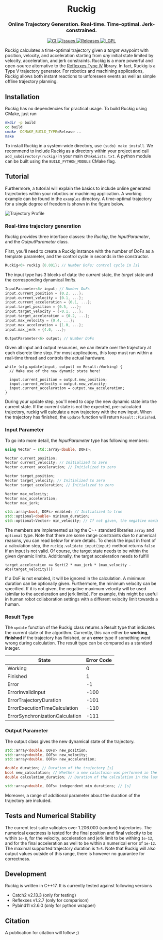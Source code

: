 <div align="center">
  <h1 align="center">Ruckig</h1>
  <h3 align="center">
    Online Trajectory Generation. Real-time. Time-optimal. Jerk-constrained.
  </h3>
</div>
<p align="center">
  <a href="https://github.com/pantor/ruckig/actions">
    <img src="https://github.com/pantor/ruckig/workflows/CI/badge.svg" alt="CI">
  </a>

  <a href="https://github.com/pantor/ruckig/issues">
    <img src="https://img.shields.io/github/issues/pantor/ruckig.svg" alt="Issues">
  </a>

  <a href="https://github.com/pantor/ruckig/releases">
    <img src="https://img.shields.io/github/v/release/pantor/ruckig.svg?include_prereleases&sort=semver" alt="Releases">
  </a>

  <a href="https://github.com/pantor/ruckig/blob/master/LICENSE">
    <img src="https://img.shields.io/badge/license-MIT-green.svg" alt="LGPL">
  </a>
</p>

Ruckig calculates a time-optimal trajectory given a *target* waypoint with position, velocity, and acceleration starting from *any* initial state limited by velocity, acceleration, and jerk constraints. Ruckig is a more powerful and open-source alternative to the [Reflexxes Type IV](http://reflexxes.ws/) library. In fact, Ruckig is a Type V trajectory generator. For robotics and machining applications, Ruckig allows both instant reactions to unforeseen events as well as simple offline trajectory planning.


## Installation

Ruckig has no dependencies for practical usage. To build Ruckig using CMake, just run

```bash
mkdir -p build
cd build
cmake -DCMAKE_BUILD_TYPE=Release ..
make
```

To install Ruckig in a system-wide directory, use `(sudo) make install`. We recommend to include Ruckig as a directory within your project and call `add_subdirectory(ruckig)` in your main `CMakeLists.txt`. A python module can be built using the `BUILD_PYTHON_MODULE` CMake flag.


## Tutorial

Furthermore, a tutorial will explain the basics to include online generated trajectories within your robotics or machining application. A working example can be found in the `examples` directory. A time-optimal trajectory for a single degree of freedom is shown in the figure below.

![Trajectory Profile](https://github.com/pantor/ruckig/raw/master/doc/example_profile.png?raw=true)

### Real-time trajectory generation

Ruckig provides three interface classes: the *Ruckig*, the *InputParameter*, and the *OutputParameter* class. 

First, you'll need to create a Ruckig instance with the number of DoFs as a template parameter, and the control cycle in seconds in the constructor.

```.cpp
Ruckig<6> ruckig {0.001}; // Number DoFs; control cycle in [s]
```

The input type has 3 blocks of data: the *current* state, the *target* state and the corresponding dynamical *limits*.

```.cpp
InputParameter<6> input; // Number DoFs
input.current_position = {0.2, ...};
input.current_velocity = {0.1, ...};
input.current_acceleration = {0.1, ...};
input.target_position = {0.5, ...};
input.target_velocity = {-0.1, ...};
input.target_acceleration = {0.2, ...};
input.max_velocity = {0.4, ...};
input.max_acceleration = {1.0, ...};
input.max_jerk = {4.0, ...};

OutputParameter<6> output; // Number DoFs
```

Given all input and output resources, we can iterate over the trajectory at each discrete time step. For most applications, this loop must run within a real-time thread and controls the actual hardware.

```
while (otg.update(input, output) == Result::Working) {
  // Make use of the new dynamic state here!

  input.current_position = output.new_position;
  input.current_velocity = output.new_velocity;
  input.current_acceleration = output.new_acceleration;
}
```

During your update step, you'll need to copy the new dynamic state into the current state. If the current state is not the expected, pre-calculated trajectory, ruckig will calculate a new trajectory with the new input. When the trajectory has finished, the `update` function will return `Result::Finished`.


### Input Parameter

To go into more detail, the *InputParameter* type has following members:

```.cpp
using Vector = std::array<double, DOFs>;

Vector current_position;
Vector current_velocity; // Initialized to zero
Vector current_acceleration; // Initialized to zero

Vector target_position;
Vector target_velocity; // Initialized to zero
Vector target_acceleration; // Initialized to zero

Vector max_velocity;
Vector max_acceleration;
Vector max_jerk;

std::array<bool, DOFs> enabled; // Initialized to true
std::optional<double> minimum_duration;
std::optional<Vector> min_velocity; // If not given, the negative maximum velocity will be used.
```

The members are implemented using the C++ standard libraries `array` and `optional` type. Note that there are some range constraints due to numerical reasons, you can read below for more details. To check the input in front of a calculation step, the `ruckig.validate_input(input)` method returns `false` if an input is not valid. Of course, the target state needs to be within the given dynamic limits. Additionally, the target acceleration needs to fulfill
```
target_acceleration <= Sqrt(2 * max_jerk * (max_velocity - Abs(target_velocity)))
``` 
If a DoF is not enabled, it will be ignored in the calculation. A minimum duration can be optionally given. Furthermore, the minimum velocity can be specified. If it is not given, the negative maximum velocity will be used (similar to the acceleration and jerk limits). For example, this might be useful in human robot collaboration settings with a different velocity limit towards a human.


### Result Type

The `update` function of the Ruckig class returns a Result type that indicates the current state of the algorithm. Currently, this can either be **working**, **finished** if the trajectory has finished, or an **error** type if something went wrong during calculation. The result type can be compared as a standard integer.

State                           | Error Code
------------------------------- | ----------
Working                         | 0
Finished                        | 1
Error                           | -1
ErrorInvalidInput               | -100
ErrorTrajectoryDuration         | -101
ErrorExecutionTimeCalculation   | -110
ErrorSynchronizationCalculation | -111


### Output Parameter

The output class gives the new dynamical state of the trajectory.

```.cpp
std::array<double, DOFs> new_position;
std::array<double, DOFs> new_velocity;
std::array<double, DOFs> new_acceleration;

double duration; // Duration of the trajectory [s]
bool new_calculation; // Whether a new calactuion was performed in the last cycle
double calculation_duration; // Duration of the calculation in the last cycle [µs]

std::array<double, DOFs> independent_min_durations; // [s]
```
Moreover, a range of additional parameter about the duration of the trajectory are included.


## Tests and Numerical Stability

The current test suite validates over 1.206.000 (random) trajectories. The numerical exactness is tested for the final position and final velocity to be within `1e-8`, for the velocity, acceleration and jerk limit to be withing `1e-12`, and for the final acceleration as well to be within a numerical error of `1e-12`. The maximal supported trajectory duration is `7e3`. Note that Ruckig will also output values outside of this range, there is however no guarantee for correctness.


## Development

Ruckig is written in C++17. It is currently tested against following versions

- Catch2 v2.13.3 (only for testing)
- Reflexxes v1.2.7 (only for comparison)
- Pybind11 v2.6.0 (only for python wrapper)


## Citation

A publication for citation will follow ;)
